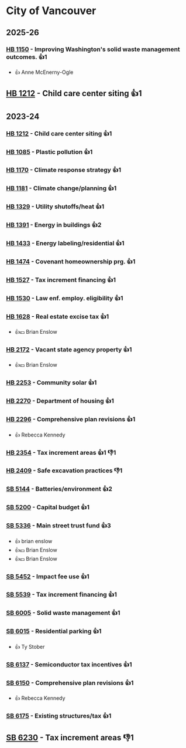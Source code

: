 # City of Vancouver
## 2025-26

### [HB 1150](/bill/2025-26/hb/1150/) - Improving Washington's solid waste management outcomes. 👍1  
* 👍 Anne McEnerny-Ogle

## [HB 1212](/bill/2025-26/hb/1212/) - Child care center siting 👍1  

## 2023-24

### [HB 1212](/bill/2023-24/hb/1212/) - Child care center siting 👍1  

### [HB 1085](/bill/2023-24/hb/1085/) - Plastic pollution 👍1  

### [HB 1170](/bill/2023-24/hb/1170/) - Climate response strategy 👍1  

### [HB 1181](/bill/2023-24/hb/1181/) - Climate change/planning 👍1  

### [HB 1329](/bill/2023-24/hb/1329/) - Utility shutoffs/heat 👍1  

### [HB 1391](/bill/2023-24/hb/1391/) - Energy in buildings 👍2  

### [HB 1433](/bill/2023-24/hb/1433/) - Energy labeling/residential 👍1  

### [HB 1474](/bill/2023-24/hb/1474/) - Covenant homeownership prg. 👍1  

### [HB 1527](/bill/2023-24/hb/1527/) - Tax increment financing 👍1  

### [HB 1530](/bill/2023-24/hb/1530/) - Law enf. employ. eligibility 👍1  

### [HB 1628](/bill/2023-24/hb/1628/) - Real estate excise tax 👍1  
* 👍💵 Brian Enslow

### [HB 2172](/bill/2023-24/hb/2172/) - Vacant state agency property 👍1  
* 👍💵 Brian Enslow

### [HB 2253](/bill/2023-24/hb/2253/) - Community solar 👍1  

### [HB 2270](/bill/2023-24/hb/2270/) - Department of housing 👍1  

### [HB 2296](/bill/2023-24/hb/2296/) - Comprehensive plan revisions 👍1  
* 👍 Rebecca Kennedy

### [HB 2354](/bill/2023-24/hb/2354/) - Tax increment areas 👍1 👎1 

### [HB 2409](/bill/2023-24/hb/2409/) - Safe excavation practices  👎1 

### [SB 5144](/bill/2023-24/sb/5144/) - Batteries/environment 👍2  

### [SB 5200](/bill/2023-24/sb/5200/) - Capital budget 👍1  

### [SB 5336](/bill/2023-24/sb/5336/) - Main street trust fund 👍3  
* 👍 brian enslow
* 👍💵 Brian Enslow
* 👍💵 Brian Enslow

### [SB 5452](/bill/2023-24/sb/5452/) - Impact fee use 👍1  

### [SB 5539](/bill/2023-24/sb/5539/) - Tax increment financing 👍1  

### [SB 6005](/bill/2023-24/sb/6005/) - Solid waste management 👍1  

### [SB 6015](/bill/2023-24/sb/6015/) - Residential parking 👍1  
* 👍 Ty Stober

### [SB 6137](/bill/2023-24/sb/6137/) - Semiconductor tax incentives 👍1  

### [SB 6150](/bill/2023-24/sb/6150/) - Comprehensive plan revisions 👍1  
* 👍 Rebecca Kennedy

### [SB 6175](/bill/2023-24/sb/6175/) - Existing structures/tax 👍1  

## [SB 6230](/bill/2023-24/sb/6230/) - Tax increment areas  👎1 
